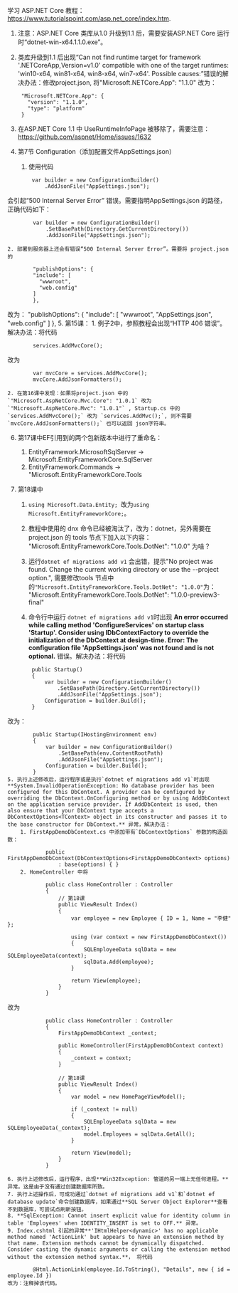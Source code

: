 学习 ASP.NET Core 教程：https://www.tutorialspoint.com/asp.net_core/index.htm.

1. 注意：ASP.NET Core 类库从1.0 升级到1.1 后，需要安装ASP.NET Core 运行时“dotnet-win-x64.1.1.0.exe”。
2. 类库升级到1.1 后出现“Can not find runtime target for framework '.NETCoreApp,Version=v1.0' compatible with one of the target runtimes: 'win10-x64, win81-x64, win8-x64, win7-x64'. Possible causes:”错误的解决办法：修改project.json, 将"Microsoft.NETCore.App": "1.1.0" 改为：

	    "Microsoft.NETCore.App": {
	      "version": "1.1.0",
	      "type": "platform"
	    }
3. 在ASP.NET Core 1.1 中 UseRuntimeInfoPage 被移除了，需要注意：https://github.com/aspnet/Home/issues/1632
4. 第7节 Configuration（添加配置文件AppSettings.json）
	1. 使用代码

	    	var builder = new ConfigurationBuilder()
				.AddJsonFile("AppSettings.json");
会引起“500 Internal Server Error” 错误。需要指明AppSettings.json 的路径，正确代码如下：

			var builder = new ConfigurationBuilder()
                .SetBasePath(Directory.GetCurrentDirectory())
                .AddJsonFile("AppSettings.json");

	2. 部署到服务器上还会有错误“500 Internal Server Error”。需要将 project.json 的
	
			"publishOptions": {
		    "include": [
		      "wwwroot",
		      "web.config"
		    ]
		  	},
改为：
			"publishOptions": {
		    "include": [
		      "wwwroot",
		      "AppSettings.json",
		      "web.config"
		    ]
		   },
5. 第15课：
	1. 例子2中，参照教程会出现“HTTP 406 错误”。解决办法：将代码

			services.AddMvcCore();
改为

        	var mvcCore = services.AddMvcCore();
        	mvcCore.AddJsonFormatters();
	
	2. 在第16课中发现：如果将project.json 中的`"Microsoft.AspNetCore.Mvc.Core": "1.0.1` 改为 `"Microsoft.AspNetCore.Mvc": "1.0.1"` , Startup.cs 中的 `services.AddMvcCore();` 改为 `services.AddMvc();`, 则不需要`mvcCore.AddJsonFormatters();` 也可以返回 json字符串。
    
6. 第17课中EF引用到的两个包新版本中进行了重命名：
	1. EntityFramework.MicrosoftSqlServer -> Microsoft.EntityFrameworkCore.SqlServer
	2. EntityFramework.Commands -> "Microsoft.EntityFrameworkCore.Tools

7. 第18课中
	1. `using Microsoft.Data.Entity; `改为`using Microsoft.EntityFrameworkCore;`。
	2. 教程中使用的 dnx 命令已经被淘汰了，改为：dotnet，另外需要在project.json 的 tools 节点下加入以下内容：
			"Microsoft.EntityFrameworkCore.Tools.DotNet": "1.0.0"
	   为啥？
	3. 运行`dotnet ef migrations add v1` 会出错，提示"No project was found. Change the current working directory or use the --project option.", 需要修改tools 节点中的`"Microsoft.EntityFrameworkCore.Tools.DotNet": "1.0.0"`为：
			"Microsoft.EntityFrameworkCore.Tools.DotNet": "1.0.0-preview3-final"
	4. 命令行中运行 `dotnet ef migrations add v1`时出现 **An error occurred while calling method 'ConfigureServices' on startup class 'Startup'. Consider using IDbContextFactory to override the initialization of the DbContext at design-time. Error: The configuration file 'AppSettings.json' was not found and is not optional.** 错误。解决办法：将代码
	
	        public Startup()
	        {
	            var builder = new ConfigurationBuilder()
	                .SetBasePath(Directory.GetCurrentDirectory())
	                .AddJsonFile("AppSettings.json");
	            Configuration = builder.Build();
	        }
改为：

	        public Startup(IHostingEnvironment env)
	        {
	            var builder = new ConfigurationBuilder()
	                .SetBasePath(env.ContentRootPath)
	                .AddJsonFile("AppSettings.json");
	            Configuration = builder.Build();
        	}
	5. 执行上述修改后，运行程序或是执行`dotnet ef migrations add v1`时出现**System.InvalidOperationException: No database provider has been configured for this DbContext. A provider can be configured by overriding the DbContext.OnConfiguring method or by using AddDbContext on the application service provider. If AddDbContext is used, then also ensure that your DbContext type accepts a DbContextOptions<TContext> object in its constructor and passes it to the base constructor for DbContext.** 异常，解决办法：
		1. FirstAppDemoDbContext.cs 中添加带有`DbContextOptions` 参数的构造函数：
		
		        public FirstAppDemoDbContext(DbContextOptions<FirstAppDemoDbContext> options)
		            : base(options) { }
		2. HomeController 中将

			    public class HomeController : Controller
			    {
			        // 第18课
			        public ViewResult Index()
			        {
			            var employee = new Employee { ID = 1, Name = "李健" };
			
			            using (var context = new FirstAppDemoDbContext())
			            {
			                SQLEmployeeData sqlData = new SQLEmployeeData(context);
			                sqlData.Add(employee);
			            }
			
			            return View(employee);
			        } 
			    }
改为

			    public class HomeController : Controller
			    {
			        FirstAppDemoDbContext _context;
			
			        public HomeController(FirstAppDemoDbContext context)
			        {
			            _context = context;
			        }
			
			        // 第18课
			        public ViewResult Index()
			        {
			            var model = new HomePageViewModel();
			
			            if (_context != null)
			            {
			                SQLEmployeeData sqlData = new SQLEmployeeData(_context);
			                model.Employees = sqlData.GetAll();
			            }
			
			            return View(model);
			        }
			    }

	6. 执行上述修改后，运行程序，出现**Win32Exception: 管道的另一端上无任何进程。**异常。这是由于没有通过创建数据库所致。
	7. 执行上述操作后，可成功通过`dotnet ef migrations add v1`和`dotnet ef database update`命令创建数据库，如果通过**SQL Server Object Explorer**查看不到数据库，可尝试点刷新按钮。
	8. **SqlException: Cannot insert explicit value for identity column in table 'Employees' when IDENTITY_INSERT is set to OFF.** 异常。
	9. Index.cshtml 引起的异常**'IHtmlHelper<dynamic>' has no applicable method named 'ActionLink' but appears to have an extension method by that name. Extension methods cannot be dynamically dispatched. Consider casting the dynamic arguments or calling the extension method without the extension method syntax.**， 将代码
	
			@Html.ActionLink(employee.Id.ToString(), "Details", new { id = employee.Id })
	改为：注释掉该代码。

